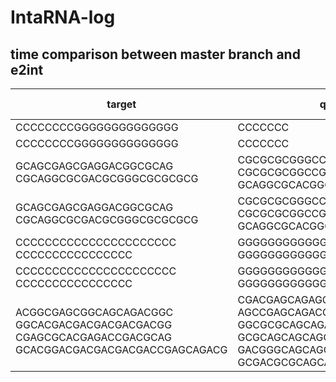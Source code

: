 # IntaRNA-log

## time comparison between master branch and e2int

| target       | query            | Seed  | time master | time e2int |
|--------------|------------------|-------|------------------| --------------- |
| CCCCCCCCGGGGGGGGGGGGGG     | CCCCCCC   |  Y   | 15ms | 15ms |
| CCCCCCCCGGGGGGGGGGGGGG     | CCCCCCC   |  N   | 15ms | 15ms |
| GCAGCGAGCGAGGACGGCGCAG<br>CGCAGGCGCGACGCGGGCGCGCGCG | CGCGCGCGGGCCGCGCGCGCG<br>CGCGCGCGGCCGCGGCGACGAG<br>GCAGGCGCACGGCACGGCA | Y | 62ms | 67ms |
| GCAGCGAGCGAGGACGGCGCAG<br>CGCAGGCGCGACGCGGGCGCGCGCG | CGCGCGCGGGCCGCGCGCGCG<br>CGCGCGCGGCCGCGGCGACGAG<br>GCAGGCGCACGGCACGGCA | N | 52ms | 55ms |
| CCCCCCCCCCCCCCCCCCCCCC<br>CCCCCCCCCCCCCCCC | GGGGGGGGGGGGGGGGGGG<br>GGGGGGGGGGGGGGGGGGGG | Y | 119ms | 119ms |
| CCCCCCCCCCCCCCCCCCCCCC<br>CCCCCCCCCCCCCCCC | GGGGGGGGGGGGGGGGGGG<br>GGGGGGGGGGGGGGGGGGGG | N | 81ms | 78ms |
| ACGGCGAGCGGCAGCAGACGGC<br>GGCACGACGACGACGACGACGG<br>CGAGCGCACGAGACCGACGCAG<br>GCACGGACGACGACGACGACCGAGCAGACG | CGACGAGCAGAGCGACGGCAGC<br>AGCCGAGCAGACCGAACGGCAC<br>GGCGCGCAGCAGACGACGCAAG<br>GCGCAGCAGCAGCAGCGCGCGA<br>GACGGGCAGCAGCAGCAGCAGC<br>GCGACGCGCAGCACGAGCAGCCGAAGC | N | 150ms | 156ms |
